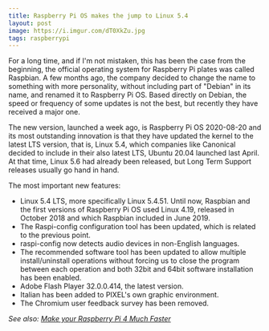 ```yaml
---
title: Raspberry Pi OS makes the jump to Linux 5.4
layout: post
image: https://i.imgur.com/dT0XkZu.jpg
tags: raspberrypi
---
```


For a long time, and if I'm not mistaken, this has been the case from the beginning, the official operating system for Raspberry Pi plates was called Raspbian. A few months ago, the company decided to change the name to something with more personality, without including part of "Debian" in its name, and renamed it to Raspberry Pi OS. Based directly on Debian, the speed or frequency of some updates is not the best, but recently they have received a major one.

The new version, launched a week ago, is Raspberry Pi OS 2020-08-20 and its most outstanding innovation is that they have updated the kernel to the latest LTS version, that is, Linux 5.4, which companies like Canonical decided to include in their also latest LTS, Ubuntu 20.04 launched last April. At that time, Linux 5.6 had already been released, but Long Term Support releases usually go hand in hand.

The most important new features:

- Linux 5.4 LTS, more specifically Linux 5.4.51. Until now, Raspbian and the first versions of Raspberry Pi OS used Linux 4.19, released in October 2018 and which Raspbian included in June 2019.
- The Raspi-config configuration tool has been updated, which is related to the previous point.
- raspi-config now detects audio devices in non-English languages.
- The recommended software tool has been updated to allow multiple install/uninstall operations without forcing us to close the program between each operation and both 32bit and 64bit software installation has been enabled.
- Adobe Flash Player 32.0.0.414, the latest version.
- Italian has been added to PIXEL's own graphic environment.
- The Chromium user feedback survey has been removed.

*See also: [Make your Raspberry Pi 4 Much Faster](https://d0z.me/raspberry-pi-4-faster/)*
